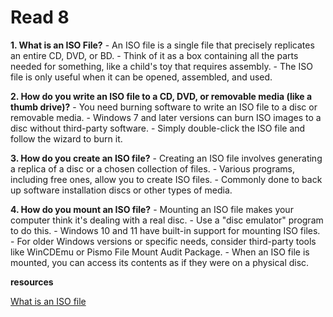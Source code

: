 # Read 8

**1. What is an ISO File?**
     - An ISO file is a single file that precisely replicates an entire CD, DVD, or BD.
     - Think of it as a box containing all the parts needed for something, like a child's toy that requires assembly.
     - The ISO file is only useful when it can be opened, assembled, and used.

**2. How do you write an ISO file to a CD, DVD, or removable media (like a thumb drive)?**
     - You need burning software to write an ISO file to a disc or removable media.
     - Windows 7 and later versions can burn ISO images to a disc without third-party software.
     - Simply double-click the ISO file and follow the wizard to burn it.

**3. How do you create an ISO file?**
     - Creating an ISO file involves generating a replica of a disc or a chosen collection of files.
     - Various programs, including free ones, allow you to create ISO files.
     - Commonly done to back up software installation discs or other types of media.

**4. How do you mount an ISO file?**
     - Mounting an ISO file makes your computer think it's dealing with a real disc.
     - Use a "disc emulator" program to do this.
     - Windows 10 and 11 have built-in support for mounting ISO files.
     - For older Windows versions or specific needs, consider third-party tools like WinCDEmu or Pismo File Mount Audit Package.
     - When an ISO file is mounted, you can access its contents as if they were on a physical disc.

**resources**

[What is an ISO file](https://www.lifewire.com/iso-file-2625923)
